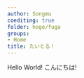```yaml
---
author: Songmu
coediting: true
folder: hoge/fuga
groups:
- Home
title: たいとる！
---
```


Hello World!
こんにちは!

